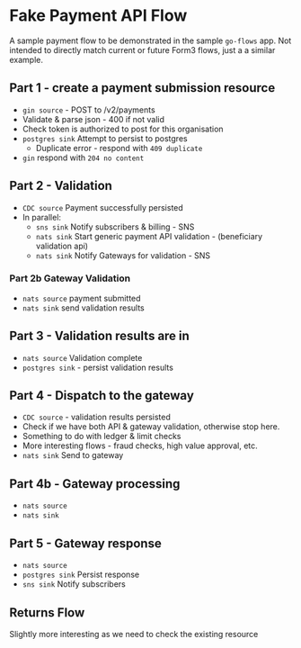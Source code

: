 # Fake Payment API Flow

A sample payment flow to be demonstrated in the sample `go-flows` app. Not intended to directly match current or future Form3 flows, just a a similar example.

## Part 1 - create a payment submission resource

- `gin source` - POST to /v2/payments
- Validate & parse json - 400 if not valid
- Check token is authorized to post for this organisation
- `postgres sink` Attempt to persist to postgres 
    - Duplicate error - respond with `409 duplicate`
- `gin` respond with `204 no content`


## Part 2 - Validation

- `CDC source` Payment successfully persisted
- In parallel:
    - `sns sink` Notify subscribers & billing - SNS
    - `nats sink` Start generic payment API validation - (beneficiary validation api)
    - `nats sink` Notify Gateways for validation - SNS

### Part 2b Gateway Validation

* `nats source` payment submitted
* `nats sink` send validation results

## Part 3 - Validation results are in

* `nats source` Validation complete
* `postgres sink` - persist validation results

## Part 4 - Dispatch to the gateway

* `CDC source` - validation results persisted
* Check if we have both API & gateway validation, otherwise stop here.
* Something to do with ledger & limit checks
* More interesting flows - fraud checks, high value approval, etc.
* `nats sink` Send to gateway

## Part 4b - Gateway processing

* `nats source`
* `nats sink`

## Part 5 - Gateway response

* `nats source`
* `postgres sink` Persist response
* `sns sink` Notify subscribers

## Returns Flow

Slightly more interesting as we need to check the existing resource